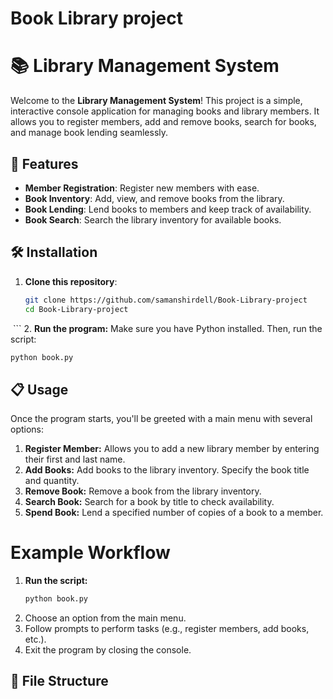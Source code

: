 # Book Library project

# 📚 Library Management System

Welcome to the **Library Management System**! This project is a simple, interactive console application for managing books and library members. It allows you to register members, add and remove books, search for books, and manage book lending seamlessly.

## 🚀 Features

- **Member Registration**: Register new members with ease.
- **Book Inventory**: Add, view, and remove books from the library.
- **Book Lending**: Lend books to members and keep track of availability.
- **Book Search**: Search the library inventory for available books.

## 🛠️ Installation

1. **Clone this repository**:
   ```bash
   git clone https://github.com/samanshirdell/Book-Library-project
   cd Book-Library-project
 ‍‍‍‍‍  ```
2. **Run the program:** Make sure you have Python installed. Then, run the script:
   ```bash
   python book.py
   ```

## 📋 Usage
Once the program starts, you'll be greeted with a main menu with several options:

1. **Register Member:** Allows you to add a new library member by entering their first and last name.
2. **Add Books:** Add books to the library inventory. Specify the book title and quantity.
3. **Remove Book:** Remove a book from the library inventory.
4. **Search Book:** Search for a book by title to check availability.
5. **Spend Book:** Lend a specified number of copies of a book to a member.

# Example Workflow
1. **Run the script:**
   ```bash
   python book.py
   ```
2. Choose an option from the main menu.
3. Follow prompts to perform tasks (e.g., register members, add books, etc.).
4. Exit the program by closing the console.

## 📁 File Structure




